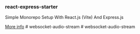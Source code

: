 ### react-express-starter

Simple Monorepo Setup With React.js (Vite) And Express.js

<a href="https://www.dusanstam.com/posts/react-express-monorepo/">More info</a>
#   w e b s o c k e t - a u d i o - s t r e a m  
 #   w e b s o c k e t - a u d i o - s t r e a m  
 